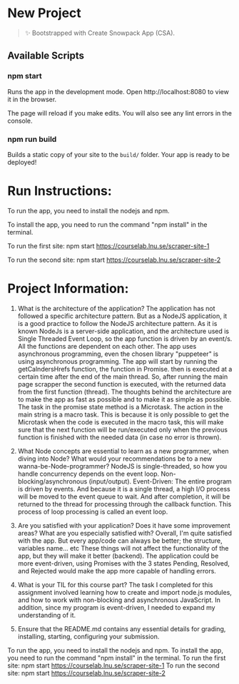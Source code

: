 # New Project

> ✨ Bootstrapped with Create Snowpack App (CSA).

## Available Scripts

### npm start

Runs the app in the development mode.
Open http://localhost:8080 to view it in the browser.

The page will reload if you make edits.
You will also see any lint errors in the console.

### npm run build

Builds a static copy of your site to the `build/` folder.
Your app is ready to be deployed!

# Run Instructions:
To run the app, you need to install the nodejs and npm.

To install the app, you need to run the command "npm install" in the terminal.

To run the first site:
npm start https://courselab.lnu.se/scraper-site-1

To run the second site:
npm start https://courselab.lnu.se/scraper-site-2

# Project Information:

1. What is the architecture of the application?
The application has not followed a specific architecture pattern. But as a NodeJS application, it is a good practice to follow the NodeJS architecture pattern. As it is known NodeJs is a server-side application, and the architecture used is Single Threaded Event Loop, so the app function is driven by an event/s. All the functions are dependent on each other. The app uses asynchronous programming, even the chosen library "puppeteer" is using asynchronous programming. The app will start by running the getCalndersHrefs function, the function in Promise. then is executed at a certain time after the end of the main thread. So, after running the main page scrapper the second function is executed, with the returned data from the first function (thread). The thoughts behind the architecture are to make the app as fast as possible and to make it as simple as possible. The task in the promise state method is a Microtask. The action in the main string is a macro task. This is because it is only possible to get the Microtask when the code is executed in the macro task, this will make sure that the next function will be run/executed only when the previous function is finished with the needed data (in case no error is thrown).

2. What Node concepts are essential to learn as a new programmer, when diving into Node? What would your recommendations be to a new wanna-be-Node-programmer?
NodeJS is single-threaded, so how you handle concurrency depends on the event loop. Non-blocking/asynchronous (input/output). Event-Driven: The entire program is driven by events. And because it is a single thread, a high I/O process will be moved to the event queue to wait. And after completion, it will be returned to the thread for processing through the callback function. This process of loop processing is called an event loop.

3. Are you satisfied with your application? Does it have some improvement areas? What are you especially satisfied with? Overall, I'm quite satisfied with the app. But every app/code can always be better; the structure, variables name... etc These things will not affect the functionality of the app, but they will make it better (backend). The application could be more event-driven, using Promises with the 3 states Pending, Resolved, and Rejected would make the app more capable of handling errors.

4. What is your TIL for this course part? The task I completed for this assignment involved learning how to create and import node.js modules, and how to work with non-blocking and asynchronous JavaScript. In addition, since my program is event-driven, I needed to expand my understanding of it.

5. Ensure that the README.md contains any essential details for grading, installing, starting, configuring your submission.

To run the app, you need to install the nodejs and npm. To install the app, you need to run the command "npm install" in the terminal. To run the first site: npm start https://courselab.lnu.se/scraper-site-1 To run the second site: npm start https://courselab.lnu.se/scraper-site-2
